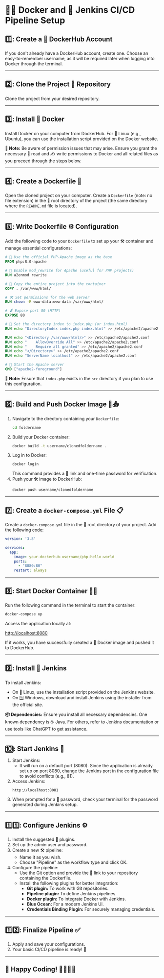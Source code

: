 # 🚢🔧 Docker and 🤖 Jenkins CI/CD Pipeline Setup

## 1️⃣: Create a 🐳 DockerHub Account
If you don't already have a DockerHub account, create one. Choose an easy-to-remember username, as it will be required later when logging into Docker through the terminal.

---

## 2️⃣: Clone the Project 📂 Repository
Clone the project from your desired repository.

---

## 3️⃣: Install 🐳 Docker
Install Docker on your computer from DockerHub. For 🐧 Linux (e.g., Ubuntu), you can use the installation script provided on the Docker website.

**📝 Note:**
Be aware of permission issues that may arise. Ensure you grant the necessary 📖 read and ✍️ write permissions to Docker and all related files as you proceed through the steps below.

---

## 4️⃣: Create a Dockerfile 📝
Open the cloned project on your computer. Create a `Dockerfile` (note: no file extension) in the 📁 root directory of the project (the same directory where the `README.md` file is located).

---

## 5️⃣: Write Dockerfile ⚙️ Configuration
Add the following code to your `Dockerfile` to set up your 🛠️ container and manage essential configurations:

```Dockerfile
# 🐘 Use the official PHP-Apache image as the base
FROM php:8.0-apache

# 🔄 Enable mod_rewrite for Apache (useful for PHP projects)
RUN a2enmod rewrite

# 📂 Copy the entire project into the container
COPY . /var/www/html/

# 🛠️ Set permissions for the web server
RUN chown -R www-data:www-data /var/www/html/

# 🔓 Expose port 80 (HTTP)
EXPOSE 80

# 📜 Set the directory index to index.php (or index.html)
RUN echo "DirectoryIndex index.php index.html" >> /etc/apache2/apache2.conf

RUN echo "<Directory /var/www/html/>" >> /etc/apache2/apache2.conf
RUN echo "    AllowOverride All" >> /etc/apache2/apache2.conf
RUN echo "    Require all granted" >> /etc/apache2/apache2.conf
RUN echo "</Directory>" >> /etc/apache2/apache2.conf
RUN echo "ServerName localhost" >> /etc/apache2/apache2.conf

# 🚀 Start the Apache server
CMD ["apache2-foreground"]
```

**📝 Note:** Ensure that `index.php` exists in the `src` directory if you plan to use this configuration.

---

## 6️⃣: Build and Push Docker Image 🐳📤
1. Navigate to the directory containing your `Dockerfile`:
    ```bash
    cd foldername
    ```
2. Build your Docker container:
    ```bash
    docker build -t username/clonedfoldername .
    ```
3. Log in to Docker:
    ```bash
    docker login
    ```
    This command provides a 🔗 link and one-time password for verification.
4. Push your 🛠️ image to DockerHub:
    ```bash
    docker push username/clonedfoldername
    ```

---

## 7️⃣: Create a `docker-compose.yml` File 📋
Create a `docker-compose.yml` file in the 📁 root directory of your project. Add the following code:

```yaml
version: '3.8'

services:
  app:
    image: your-dockerhub-username/php-hello-world
    ports:
      - "8080:80"
    restart: always
```

---

## 8️⃣: Start Docker Container 🏃‍♂️
Run the following command in the terminal to start the container:

```bash
docker-compose up
```

Access the application locally at:

[http://localhost:8080](http://localhost:8080)

If it works, you have successfully created a 🐳 Docker image and pushed it to DockerHub.

---

## 9️⃣: Install 🤖 Jenkins
To install Jenkins:
- On 🐧 Linux, use the installation script provided on the Jenkins website.
- On 🪟 Windows, download and install Jenkins using the installer from the official site.

**📦 Dependencies:** Ensure you install all necessary dependencies. One known dependency is ☕ Java. For others, refer to Jenkins documentation or use tools like ChatGPT to get assistance.

---

## 🔟: Start Jenkins 🚦
1. Start Jenkins:
    - It will run on a default port (8080). Since the application is already set up on port 8080, change the Jenkins port in the configuration file to avoid conflicts (e.g., 81).
2. Access Jenkins:
    ```
    http://localhost:8081
    ```
3. When prompted for a 🔑 password, check your terminal for the password generated during Jenkins setup.

---

## 1️⃣1️⃣: Configure Jenkins ⚙️
1. Install the suggested 🔌 plugins.
2. Set up the admin user and password.
3. Create a new 🛠️ pipeline:
    - Name it as you wish.
    - Choose "Pipeline" as the workflow type and click OK.
4. Configure the pipeline:
    - Use the Git option and provide the 🔗 link to your repository containing the Dockerfile.
    - Install the following plugins for better integration:
        - **Git plugin:** To work with Git repositories.
        - **Pipeline plugin:** To define Jenkins pipelines.
        - **Docker plugin:** To integrate Docker with Jenkins.
        - **Blue Ocean:** For a modern Jenkins UI.
        - **Credentials Binding Plugin:** For securely managing credentials.

---

## 1️⃣2️⃣: Finalize Pipeline ✅
1. Apply and save your configurations.
2. Your basic CI/CD pipeline is ready! 🎉

---

## 🎉 Happy Coding! 👨‍💻👩‍💻

